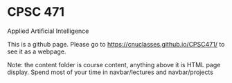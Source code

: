 # CPSC 471
Applied Artificial Intelligence

This is a github page.  Please go to https://cnuclasses.github.io/CPSC471/ to see it as a webpage.

Note: the content folder is course content, anything above it is HTML page display.  Spend most of your time in navbar/lectures and navbar/projects
